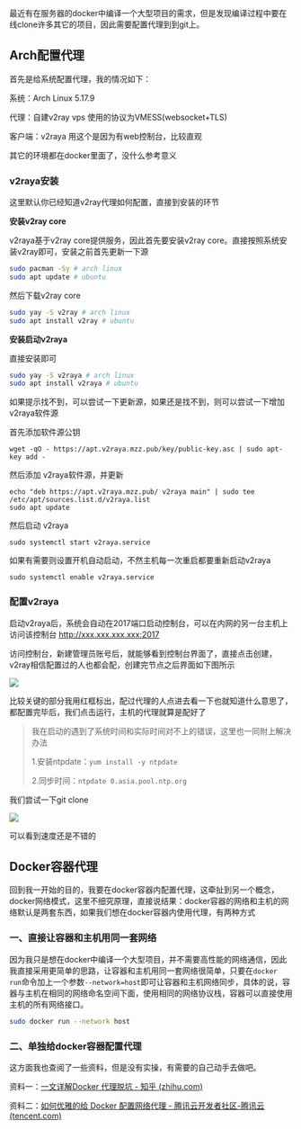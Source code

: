最近有在服务器的docker中编译一个大型项目的需求，但是发现编译过程中要在线clone许多其它的项目，因此需要配置代理到到git上。

## Arch配置代理

首先是给系统配置代理，我的情况如下：

系统：Arch Linux 5.17.9

代理：自建v2ray vps 使用的协议为VMESS(websocket+TLS)

客户端：v2raya 用这个是因为有web控制台，比较直观

其它的环境都在docker里面了，没什么参考意义

### v2raya安装

这里默认你已经知道v2ray代理如何配置，直接到安装的环节

**安装v2ray core**

v2raya基于v2ray core提供服务，因此首先要安装v2ray core。直接按照系统安装v2ray即可，安装之前首先更新一下源

~~~bash
sudo pacman -Sy # arch linux
sudo apt update # ubuntu
~~~

然后下载v2ray core

~~~bash
sudo yay -S v2ray # arch linux
sudo apt install v2ray # ubuntu
~~~

**安装启动v2raya**

直接安装即可

~~~bash
sudo yay -S v2raya # arch linux
sudo apt install v2raya # ubuntu
~~~

如果提示找不到，可以尝试一下更新源，如果还是找不到，则可以尝试一下增加v2raya软件源

首先添加软件源公钥

```text
wget -qO - https://apt.v2raya.mzz.pub/key/public-key.asc | sudo apt-key add -
```

然后添加 v2raya软件源，并更新

```text
echo "deb https://apt.v2raya.mzz.pub/ v2raya main" | sudo tee /etc/apt/sources.list.d/v2raya.list
sudo apt update
```

然后启动 v2raya

```text
sudo systemctl start v2raya.service
```

如果有需要则设置开机自动启动，不然主机每一次重启都要重新启动v2raya

```text
sudo systemctl enable v2raya.service
```

### 配置v2raya

启动v2raya后，系统会自动在2017端口启动控制台，可以在内网的另一台主机上访问该控制台 http://xxx.xxx.xxx.xxx:2017

访问控制台，新建管理员账号后，就能够看到控制台界面了，直接点击创建，v2ray相信配置过的人也都会配，创建完节点之后界面如下图所示

![](http://pic.netpunk.space/images/2022/07/11/20220711111913.png)

比较关键的部分我用红框标出，配过代理的人点进去看一下也就知道什么意思了，都配置完毕后，我们点击运行，主机的代理就算是配好了

> 我在启动的遇到了系统时间和实际时间对不上的错误，这里也一同附上解决办法
>
> 1.安装ntpdate：`yum install -y ntpdate`
>
> 2.同步时间：`ntpdate 0.asia.pool.ntp.org`

我们尝试一下git clone

![](http://pic.netpunk.space/images/2022/07/11/20220711112214.png)

可以看到速度还是不错的

## Docker容器代理

回到我一开始的目的，我要在docker容器内配置代理，这牵扯到另一个概念，docker网络模式，这里不细究原理，直接说结果：docker容器的网络和主机的网络默认是两套东西，如果我们想在docker容器内使用代理，有两种方式

### 一、直接让容器和主机用同一套网络

因为我只是想在docker中编译一个大型项目，并不需要高性能的网络通信，因此我直接采用更简单的思路，让容器和主机用同一套网络很简单，只要在`docker run`命令加上一个参数`--network=host`即可让容器和主机网络同步，具体的说，容器与主机在相同的网络命名空间下面，使用相同的网络协议栈，容器可以直接使用主机的所有网络接口。

~~~bash
sudo docker run --network host
~~~

### 二、单独给docker容器配置代理

这方面我也查阅了一些资料，但是没有实操，有需要的自己动手去做吧。

资料一：[一文详解Docker 代理脱坑 - 知乎 (zhihu.com)](https://zhuanlan.zhihu.com/p/106968269)

资料二：[如何优雅的给 Docker 配置网络代理 - 腾讯云开发者社区-腾讯云 (tencent.com)](https://cloud.tencent.com/developer/article/1806455)

